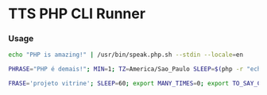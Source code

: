 # TTS PHP CLI Runner

### Usage

```sh
echo "PHP is amazing!" | /usr/bin/speak.php.sh --stdin --locale=en
```

```sh
PHRASE="PHP é demais!"; MIN=1; TZ=America/Sao_Paulo SLEEP=$(php -r "echo ${MIN} * 60;") TO_EVAL="'${PHRASE}'" /usr/bin/speak.php.sh
```

```sh
FRASE='projeto vitrine'; SLEEP=60; export MANY_TIMES=0; export TO_SAY_COUNTER=1; MIN=1; TZ=America/Sao_Paulo SLEEP=${SLEEP} TO_EVAL="\"${FRASE}\"" /usr/bin/speak.php.sh
```
